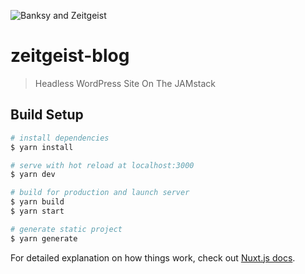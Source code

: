 ![Banksy and Zeitgeist](https://90minutos.org/img/banksy_zeitgeist.jpg)

# zeitgeist-blog

> Headless WordPress Site On The JAMstack

## Build Setup

```bash
# install dependencies
$ yarn install

# serve with hot reload at localhost:3000
$ yarn dev

# build for production and launch server
$ yarn build
$ yarn start

# generate static project
$ yarn generate
```

For detailed explanation on how things work, check out [Nuxt.js docs](https://nuxtjs.org).
